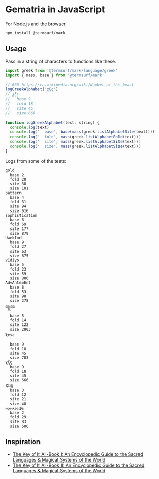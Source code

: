 
# Gematria in JavaScript

For Node.js and the browser.

```
npm install @termsurf/mark
```

## Usage

Pass in a string of characters to functions like these.

```js
import greek from '@termsurf/mark/language/greek'
import { mass, base } from '@termsurf/mark'

// 666 https://en.wikipedia.org/wiki/Number_of_the_beast
logGreekAlphabet('χξϛ')
// χξϛ
//   base 9
//   fold 18
//   site 45
//   size 666

function logGreekAlphabet(text: string) {
  console.log(text)
  console.log('  base', base(mass(greek.listAlphabetSite(text))))
  console.log('  fold', mass(greek.listAlphabetFold(text)))
  console.log('  site', mass(greek.listAlphabetSite(text)))
  console.log('  size', mass(greek.listAlphabetSize(text)))
}
```

Logs from some of the tests:

```
gold
  base 2
  fold 20
  site 38
  size 101
pattern
  base 4
  fold 31
  site 94
  size 616
sophistication
  base 6
  fold 69
  site 177
  size 879
UwekInd
  base 9
  fold 27
  site 63
  size 675
vIdiyo
  base 5
  fold 23
  site 59
  size 806
AdvAntsmEnt
  base 8
  fold 53
  site 98
  size 278
བསྒྲུབས
  base 5
  fold 14
  site 122
  size 2903
རིག་པ་
  base 9
  fold 18
  site 45
  size 783
χξϛ
  base 9
  fold 18
  site 45
  size 666
幸福
  base 3
  fold 12
  site 21
  size 48
𐌼𐌰𐌽𐌰𐍃𐌴𐌸𐍃
  base 2
  fold 29
  site 83
  size 506
```

## Inspiration

- [The Key of It All-Book I: An Encyclopedic Guide to the Sacred Languages & Magical Systems of the World](https://www.amazon.com/Key-All-Book-Encyclopedic-Languages-Llewellyns/dp/0875423183)
- [The Key of It All-Book II: An Encyclopedic Guide to the Sacred Languages & Magical Systems of the World](https://www.amazon.com/Key-All-Encyclopedic-Languages-Mysteries/dp/0875423795)
